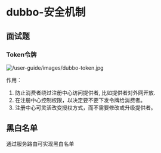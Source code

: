 # dubbo-安全机制

## 面试题

### Token令牌

![/user-guide/images/dubbo-token.jpg](https://dubbo.gitbooks.io/dubbo-user-book/sources/images/dubbo-token.jpg)

作用： 

1. 防止消费者绕过注册中心访问提供者, 比如提供者对外网开放.
2. 在注册中心控制权限，以决定要不要下发令牌给消费者。 
3. 注册中心可灵活改变授权方式，而不需要修改或升级提供者。

## 黑白名单

通过服务路由可实现黑白名单

